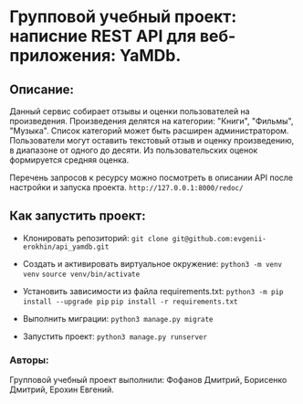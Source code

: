 # Групповой учебный проект: написние REST API для веб-приложения: YaMDb.

## Описание:
Данный сервис собирает отзывы и оценки пользователей на произведения.
Произведения делятся на категории: "Книги", "Фильмы", "Музыка". Список категорий может быть расширен администратором.
Пользователи могут оставить текстовый отзыв и оценку произведению, в диапазоне от одного до десяти. Из пользовательских оценок формируется средняя оценка.

Перечень запросов к ресурсу можно посмотреть в описании API после настройки и запуска проекта.
`http://127.0.0.1:8000/redoc/`



## Как запустить проект:
+ Клонировать репозиторий:
    ```git clone git@github.com:evgenii-erokhin/api_yamdb.git```

+ Cоздать и активировать виртуальное окружение:
  `python3 -m venv venv`
  `source venv/bin/activate`

+ Установить зависимости из файла requirements.txt:
  `python3 -m pip install --upgrade pip`
  `pip install -r requirements.txt`

+ Выполнить миграции:
  `python3 manage.py migrate`
+ Запустить проект:
  `python3 manage.py runserver`

### Авторы:
Групповой учебный проект выполнили: Фофанов Дмитрий, Борисенко Дмитрий, Ерохин Евгений.
